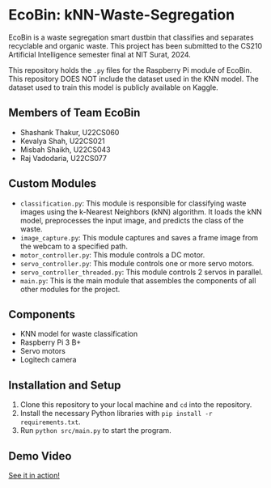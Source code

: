 # EcoBin: kNN-Waste-Segregation
EcoBin is a waste segregation smart dustbin that classifies and separates recyclable and organic waste. This project has been submitted to the CS210 Artificial Intelligence semester final at NIT Surat, 2024.

This repository holds the ```.py``` files for the Raspberry Pi module of EcoBin. This repository DOES NOT include the dataset used in the KNN model. The dataset used to train this model is publicly available on Kaggle.


## Members of Team EcoBin
- Shashank Thakur, U22CS060
- Kevalya Shah, U22CS021
- Misbah Shaikh, U22CS043
- Raj Vadodaria, U22CS077


## Custom Modules
- `classification.py`: This module is responsible for classifying waste images using the k-Nearest Neighbors (kNN) algorithm. It loads the kNN model, preprocesses the input image, and predicts the class of the waste.
- `image_capture.py`: This module captures and saves a frame image from the webcam to a specified path.
- `motor_controller.py`: This module controls a DC motor.
- `servo_controller.py`: This module controls one or more servo motors.
- `servo_controller_threaded.py`: This module controls 2 servos in parallel.
- `main.py`: This is the main module that assembles the components of all other modules for the project.


## Components
- KNN model for waste classification
- Raspberry Pi 3 B+
- Servo motors
- Logitech camera


## Installation and Setup
1. Clone this repository to your local machine and `cd` into the repository.
2. Install the necessary Python libraries with `pip install -r requirements.txt`.
3. Run `python src/main.py` to start the program.


## Demo Video
[See it in action!](https://drive.google.com/drive/folders/1v01BjMB7FujR2tBTY8JAaUFmC2UJ6NaL?usp=drive_link)
